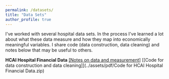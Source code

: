 ```yaml
---
permalink: /datasets/
title: "Data Sets"
author_profile: true
---
```

I've worked with several hospital data sets. In the process I've learned a lot about what these data measure and how they map into economically meaningful variables. I share code (data construction, data cleaning) and notes below that may be useful to others. 

**HCAI Hospital Financial Data**
[[Notes on data and measurement]](../assets/pdf/data_hcai_notes.pdf)
[[Code for data construction and data cleaning]](../assets/pdf/Code for HCAI Hospital Financial Data.zip)